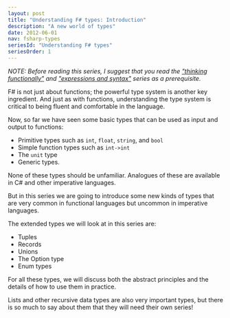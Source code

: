 ```yaml
---
layout: post
title: "Understanding F# types: Introduction"
description: "A new world of types"
date: 2012-06-01
nav: fsharp-types
seriesId: "Understanding F# types"
seriesOrder: 1
---
```


*NOTE: Before reading this series, I suggest that you read the ["thinking functionally"](/series/thinking-functionally.html) and ["expressions and syntax"](/series/expressions-and-syntax.html) series as a prerequisite.*


F# is not just about functions; the powerful type system is another key ingredient.  And just as with functions, understanding the type system is critical to being fluent and comfortable in the language.

Now, so far we have seen some basic types that can be used as input and output to functions:

*   Primitive types such as `int`, `float`, `string`, and `bool`
*   Simple function types such as `int->int`
*   The `unit` type
*   Generic types.

None of these types should be unfamiliar. Analogues of these are available in C# and other imperative languages.

But in this series we are going to introduce some new kinds of types that are very common in functional languages but uncommon in imperative languages.

The extended types we will look at in this series are:

*   Tuples
*   Records
*   Unions
*   The Option type
*   Enum types

For all these types, we will discuss both the abstract principles and the details of how to use them in practice.

Lists and other recursive data types are also very important types, but there is so much to say about them that they will need their own series!
